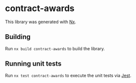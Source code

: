# contract-awards

This library was generated with [Nx](https://nx.dev).

## Building

Run `nx build contract-awards` to build the library.

## Running unit tests

Run `nx test contract-awards` to execute the unit tests via [Jest](https://jestjs.io).
